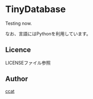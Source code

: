 TinyDatabase
============

Testing now.

なお、言語にはPythonを利用しています。

## Licence

LICENSEファイル参照

## Author

[ccat](https://github.com/ccat)


